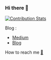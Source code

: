 ### Hi there 👋

[![Contribution Stats](https://github-contribution-stats.vercel.app/api/?username=akwanmaroso)](https://github.com/LordDashMe/github-contribution-stats/)

Blog :
- [Medium](https://medium.com/@akwanmaroso)
- [Blog](http://akwanmaroso.netlify.app/)

How to reach me [📩](mailto:akwanmaroso@gmail.com)

